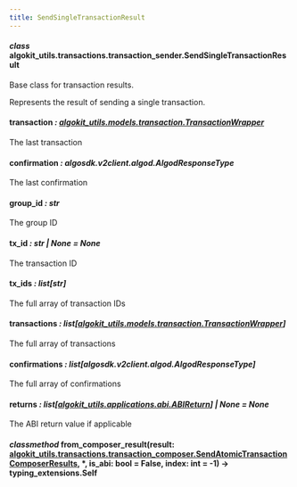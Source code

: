 ```yaml
---
title: SendSingleTransactionResult
---
```

#### *class* algokit_utils.transactions.transaction_sender.SendSingleTransactionResult

Base class for transaction results.

Represents the result of sending a single transaction.

#### transaction *: [algokit_utils.models.transaction.TransactionWrapper](/reference/algokit-utils-py/api/docs/markdown/autoapi/algokit_utils/models/transaction/transactionwrapper/#algokit_utils.models.transaction.TransactionWrapper)*

The last transaction

#### confirmation *: algosdk.v2client.algod.AlgodResponseType*

The last confirmation

#### group_id *: str*

The group ID

#### tx_id *: str | None* *= None*

The transaction ID

#### tx_ids *: list[str]*

The full array of transaction IDs

#### transactions *: list[[algokit_utils.models.transaction.TransactionWrapper](/reference/algokit-utils-py/api/docs/markdown/autoapi/algokit_utils/models/transaction/transactionwrapper/#algokit_utils.models.transaction.TransactionWrapper)]*

The full array of transactions

#### confirmations *: list[algosdk.v2client.algod.AlgodResponseType]*

The full array of confirmations

#### returns *: list[[algokit_utils.applications.abi.ABIReturn](/reference/algokit-utils-py/api/docs/markdown/autoapi/algokit_utils/applications/abi/abireturn/#algokit_utils.applications.abi.ABIReturn)] | None* *= None*

The ABI return value if applicable

#### *classmethod* from_composer_result(result: [algokit_utils.transactions.transaction_composer.SendAtomicTransactionComposerResults](/reference/algokit-utils-py/api/docs/markdown/autoapi/algokit_utils/transactions/transaction_composer/sendatomictransactioncomposerresults/#algokit_utils.transactions.transaction_composer.SendAtomicTransactionComposerResults), \*, is_abi: bool = False, index: int = -1) → typing_extensions.Self
